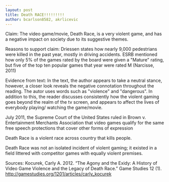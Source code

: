 ```yaml
---
layout: post
title: Death RACE!!!!!!!!!
author: bcarlson8582, akrlicevic
---
```

Claim: The video game/movie, Death Race, is a very violent game, and has a negative
impact on society due to its suggestive themes.

Reasons to support claim: Driessen states how nearly 9,000 pedestrians were killed in the past year, mostly in driving accidents. ESRB mentioned how only 5% of the games rated by the board were given a "Mature" rating, but five of the top ten popular games that year were rated M (Narcisse, 2011)

Evidence from text: In the text, the author appears to take a neutral stance, however, 
a closer look reveals the negative connotation throughout the reading. The autor uses words 
such as "violence" and "dangerous". In addition to this, the reader discusses consistently
how the violent gaming goes beyond the realm of the tv screen, and appears to affect the 
lives of everybody playing/ watching the game/movie. 



July 2011, the Supreme Court of the United States ruled in Brown v. Entertainment
Merchants Association that video games qualify for the same free speech protections that cover other forms of expression

Death Race is a violent race across country that kills people.

Death Race was not an isolated incident of violent gaming; it existed in a field littered
with competitor games with equally violent premises. 

Sources: Kocurek, Carly A. 2012. “The Agony and the Exidy: A History of Video Game Violence and the Legacy of Death Race.” Game Studies 12 (1). http://gamestudies.org/1201/articles/carly_kocurek
